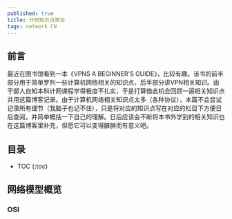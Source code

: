 ```yaml
---
published: true 
title: 计网知识点简记
tags: network CN
---
```

## 前言
最近在图书馆看到一本《VPNS A BEGINNER'S GUIDE》，比较有趣。该书的前半部分用于简单罗列一些计算机网络相关的知识点，后半部分讲VPN相关知识。由于鄙人自知本科计网课程学得极度不扎实，于是打算借此机会回顾一遍相关知识点并用这篇博客记录。由于计算机网络相关知识点太多（各种协议），本篇不会尝试记录所有细节（我脑子也记不住），只是将对应的知识点写在对应的栏目下方便日后查阅，并简单概括一下自己的理解。日后应该会不断将本书外学到的相关知识也在这篇博客里补充，但愿它可以变得臃肿而有意义吧。

## 目录
* TOC
{:toc}

## 网络模型概览
### OSI

